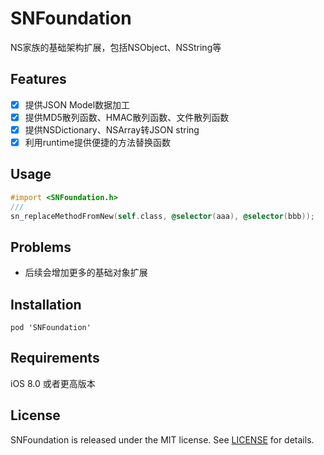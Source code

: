# SNFoundation
NS家族的基础架构扩展，包括NSObject、NSString等

## Features

- [x] 提供JSON Model数据加工
- [x] 提供MD5散列函数、HMAC散列函数、文件散列函数
- [x] 提供NSDictionary、NSArray转JSON string
- [x] 利用runtime提供便捷的方法替换函数

## Usage

```objective-c
#import <SNFoundation.h>
///
sn_replaceMethodFromNew(self.class, @selector(aaa), @selector(bbb));
```

## Problems

- 后续会增加更多的基础对象扩展

## Installation

```
pod 'SNFoundation'
```

## Requirements

iOS 8.0 或者更高版本

## License

SNFoundation is released under the MIT license. See [LICENSE](https://github.com/snlo/SNFoundation/blob/master/LICENSE) for details.